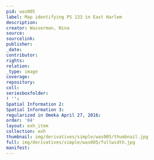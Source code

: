 ```yaml
---
pid: was005
label: Map identifying PS 133 in East Harlem
description:
creator: Wasserman, Nina
source:
sourcelink:
publisher:
_date:
contributor:
rights:
relation:
_type: image
coverage:
repository:
coll:
seriesboxfolder:
! '':
Spatial Information 2:
Spatial Information 3:
regularized in Omeka April 27, 2016:
order: '04'
layout: exh_item
collection: exh
thumbnail: img/derivatives/simple/was005/thumbnail.jpg
full: img/derivatives/simple/was005/fullwidth.jpg
manifest:
---
```

